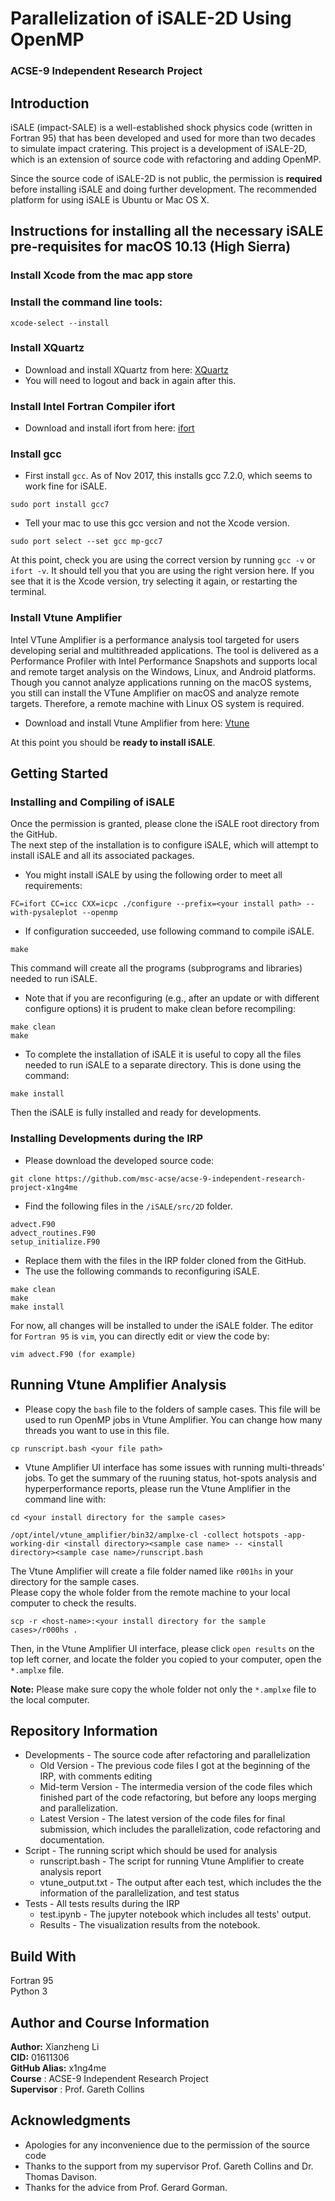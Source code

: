 # Parallelization of iSALE-2D Using OpenMP
### **ACSE-9 Independent Research Project**

## **Introduction**
iSALE (impact-SALE) is a well-established shock physics code (written in Fortran 95) that has been developed and used for more than two decades to simulate impact cratering. This project is a development of iSALE-2D, which is an extension of source code with refactoring and adding OpenMP.

Since the source code of iSALE-2D is not public, the permission is **required** before installing iSALE and doing further development. The recommended platform for using iSALE is Ubuntu or Mac OS X.

## **Instructions for installing all the necessary iSALE pre-requisites for macOS 10.13 (High Sierra)**
### **Install Xcode from the mac app store**
### **Install the command line tools:**
```
xcode-select --install
```
### **Install XQuartz**
- Download and install XQuartz from here: [XQuartz](http://xquartz.macosforge.org/landing/)  
- You will need to logout and back in again after this.
### **Install Intel Fortran Compiler ifort**
- Download and install ifort from here: [ifort](https://software.intel.com/en-us/fortran-compilers)
### **Install gcc**
- First install `gcc`. As of Nov 2017, this installs gcc 7.2.0, which seems to work fine for iSALE.  
```
sudo port install gcc7
```  
- Tell your mac to use this gcc version and not the Xcode version.  
```
sudo port select --set gcc mp-gcc7
```  
At this point, check you are using the correct version by running `gcc -v` or `ifort -v`. It should tell you that you are using the right version here. If you see that it is the Xcode version, try selecting it again, or restarting the terminal.
### **Install Vtune Amplifier**
Intel VTune Amplifier is a performance analysis tool targeted for users developing serial and multithreaded applications. The tool is delivered as a Performance Profiler with Intel Performance Snapshots and supports local and remote target analysis on the Windows, Linux, and Android platforms. Though you cannot analyze applications running on the macOS systems, you still can install the VTune Amplifier on macOS and analyze remote targets. Therefore, a remote machine with Linux OS system is required.  
- Download and install Vtune Amplifier from here: [Vtune](https://software.intel.com/en-us/vtune)

At this point you should be **ready to install iSALE**.
## **Getting Started**
### **Installing and Compiling of iSALE**
Once the permission is granted, please clone the iSALE root directory from the GitHub.  
The next step of the installation is to configure iSALE, which will attempt to install iSALE and all its associated packages.  
- You might install iSALE by using the following order to meet all requirements:  
```
FC=ifort CC=icc CXX=icpc ./configure --prefix=<your install path> --with-pysaleplot --openmp
```  
- If configuration succeeded, use following command to compile iSALE.  
```  
make  
```  
This command will create all the programs (subprograms and libraries) needed to run iSALE.  
- Note that if you are reconfiguring (e.g., after an update or with different configure options) it is prudent to make clean before recompiling:  
```  
make clean  
make  
```  
- To complete the installation of iSALE it is useful to copy all the files needed to run iSALE to a separate directory. This is done using the command:
```  
make install  
```  
Then the iSALE is fully installed and ready for developments.
### **Installing Developments during the IRP**
- Please download the developed source code:  
```  
git clone https://github.com/msc-acse/acse-9-independent-research-project-x1ng4me
```  
- Find the following files in the `/iSALE/src/2D` folder.
```  
advect.F90  
advect_routines.F90
setup_initialize.F90
```
- Replace them with the files in the IRP folder cloned from the GitHub.  
- The use the following commands to reconfiguring iSALE.  
```  
make clean  
make  
make install  
```  
For now, all changes will be installed to under the iSALE folder. The editor for `Fortran 95` is `vim`, you can directly edit or view the code by:  
```  
vim advect.F90 (for example)
```  

## **Running Vtune Amplifier Analysis**
- Please copy the `bash` file to the folders of sample cases. This file will be used to run OpenMP jobs in Vtune Amplifier. You can change how many threads you want to use in this file.
```  
cp runscript.bash <your file path>  
```  
- Vtune Amplifier UI interface has some issues with running multi-threads' jobs. To get the summary of the ruuning status, hot-spots analysis and hyperperformance reports, please run the Vtune Amplifier in the command line with:  
```  
cd <your install directory for the sample cases>  

/opt/intel/vtune_amplifier/bin32/amplxe-cl -collect hotspots -app-working-dir <install directory><sample case name> -- <install directory><sample case name>/runscript.bash  
```  
The Vtune Amplifier will create a file folder named like `r001hs` in your directory for the sample cases.  
Please copy the whole folder from the remote machine to your local computer to check the results.  
```  
scp -r <host-name>:<your install directory for the sample cases>/r000hs .  
```  
Then, in the Vtune Amplifier UI interface, please click `open results` on the top left corner, and locate the folder you copied to your computer, open the `*.amplxe` file.

**Note:** Please make sure copy the whole folder not only the `*.amplxe` file to the local computer.

## **Repository Information**
- Developments - The source code after refactoring and parallelization  
  - Old Version - The previous code files I got at the beginning of the IRP, with comments editing  
  - Mid-term Version - The intermedia version of the code files which finished part of the code refactoring, but before any loops merging and parallelization.  
  - Latest Version - The latest version of the code files for final submission, which includes the parallelization, code refactoring and documentation.  
- Script - The running script which should be used for analysis  
  - runscript.bash - The script for running Vtune Amplifier to create analysis report  
  - vtune_output.txt - The output after each test, which includes the the information of the parallelization, and test status  
- Tests - All tests results during the IRP
  - test.ipynb - The jupyter notebook which includes all tests' output.  
  - Results - The visualization results from the notebook.

## **Build With**
Fortran 95  
Python 3

## **Author and Course Information**
**Author:** Xianzheng Li  
**CID:** 01611306  
**GitHub Alias:** x1ng4me  
**Course** : ACSE-9 Independent Research Project  
**Supervisor** : Prof. Gareth Collins  
  
## **Acknowledgments**
- Apologies for any inconvenience due to the permission of the source code  
- Thanks to the support from my supervisor Prof. Gareth Collins and Dr. Thomas Davison.  
- Thanks for the advice from Prof. Gerard Gorman.  

